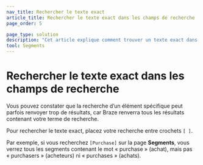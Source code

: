 ```yaml
---
nav_title: Rechercher le texte exact
article_title: Rechercher le texte exact dans les champs de recherche
page_order: 5

page_type: solution
description: "Cet article explique comment trouver un texte exact dans les champs de recherche de Braze."
tool: Segments
---
```


# Rechercher le texte exact dans les champs de recherche

Vous pouvez constater que la recherche d’un élément spécifique peut parfois renvoyer trop de résultats, car Braze renverra tous les résultats contenant votre terme de recherche.

Pour rechercher le texte exact, placez votre recherche entre crochets `[ ]`.

Par exemple, si vous recherchez `[Purchase]` sur la page **Segments**, vous verrez tous les segments contenant le mot « purchase » (achat), mais pas « purchasers » (acheteurs) ni « purchases » (achats).